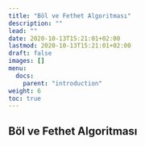 ```yaml
---
title: "Böl ve Fethet Algoritması"
description: ""
lead: ""
date: 2020-10-13T15:21:01+02:00
lastmod: 2020-10-13T15:21:01+02:00
draft: false
images: []
menu:
  docs:
    parent: "introduction"
weight: 6
toc: true
---
```


## Böl ve Fethet Algoritması